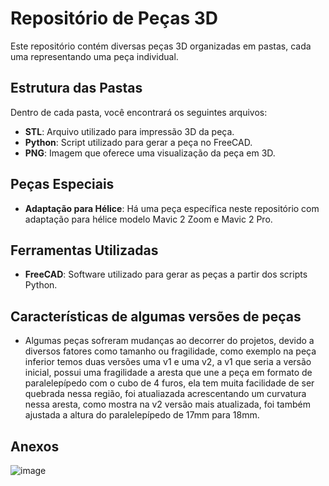 
# Repositório de Peças 3D

Este repositório contém diversas peças 3D organizadas em pastas, cada uma representando uma peça individual.

## Estrutura das Pastas

Dentro de cada pasta, você encontrará os seguintes arquivos:

- **STL**: Arquivo utilizado para impressão 3D da peça.
- **Python**: Script utilizado para gerar a peça no FreeCAD.
- **PNG**: Imagem que oferece uma visualização da peça em 3D.

## Peças Especiais

- **Adaptação para Hélice**: Há uma peça específica neste repositório com adaptação para hélice modelo Mavic 2 Zoom e Mavic 2 Pro.

## Ferramentas Utilizadas

- **FreeCAD**: Software utilizado para gerar as peças a partir dos scripts Python.

## Características de algumas versões de peças 

- Algumas peças sofreram mudanças ao decorrer do projetos, devido a diversos fatores como tamanho ou fragilidade, como exemplo na peça inferior temos duas versões uma v1 e uma v2, a v1 que seria a versão inicial, possui uma fragilidade a aresta que une a peça em formato de paralelepípedo com o cubo de 4 furos, ela tem muita facilidade de ser quebrada nessa região, foi atualiazada acrescentando um curvatura nessa aresta, como mostra na v2 versão mais atualizada, foi também ajustada a altura do paralelepípedo de 17mm para 18mm.

## Anexos

![image](https://github.com/user-attachments/assets/7a55cbe0-17c4-4d28-9b59-8d6c18c084fc)

